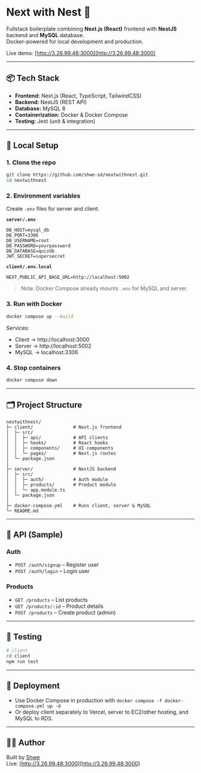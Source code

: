 # Next with Nest 🚀

Fullstack boilerplate combining **Next.js (React)** frontend with **NestJS** backend and **MySQL** database.  
Docker-powered for local development and production.

Live demo: [http://3.26.99.48:3000](http://3.26.99.48:3000)

---

## 📦 Tech Stack
- **Frontend:** Next.js (React, TypeScript, TailwindCSS)
- **Backend:** NestJS (REST API)
- **Database:** MySQL 8
- **Containerization:** Docker & Docker Compose
- **Testing:** Jest (unit & integration)

---

## 🔧 Local Setup

### 1. Clone the repo
```bash
git clone https://github.com/shwe-sd/nextwithnest.git
cd nextwithnest
```

### 2. Environment variables
Create `.env` files for server and client.

**`server/.env`**
```env
DB_HOST=mysql_db
DB_PORT=3306
DB_USERNAME=root
DB_PASSWORD=yourpassword
DB_DATABASE=quizdb
JWT_SECRET=supersecret
```

**`client/.env.local`**
```env
NEXT_PUBLIC_API_BASE_URL=http://localhost:5002
```

> Note: Docker Compose already mounts `.env` for MySQL and server.

### 3. Run with Docker
```bash
docker compose up --build
```

Services:
- Client → http://localhost:3000  
- Server → http://localhost:5002  
- MySQL → localhost:3306  

### 4. Stop containers
```bash
docker compose down
```

---

## 🗂 Project Structure
```
nextwithnest/
├─ client/               # Next.js frontend
│  ├─ src/
│  │  ├─ api/            # API clients
│  │  ├─ hooks/          # React hooks
│  │  ├─ components/     # UI components
│  │  └─ pages/          # Next.js routes
│  └─ package.json
│
├─ server/               # NestJS backend
│  ├─ src/
│  │  ├─ auth/           # Auth module
│  │  ├─ products/       # Product module
│  │  └─ app.module.ts
│  └─ package.json
│
├─ docker-compose.yml    # Runs client, server & MySQL
└─ README.md
```

---

## 📖 API (Sample)

### Auth
- `POST /auth/signup` – Register user  
- `POST /auth/login` – Login user  

### Products
- `GET /products` – List products  
- `GET /products/:id` – Product details  
- `POST /products` – Create product (admin)  

---

## 🧪 Testing
```bash
# client
cd client
npm run test
```

---

## 🚀 Deployment
- Use Docker Compose in production with `docker compose -f docker-compose.yml up -d`
- Or deploy client separately to Vercel, server to EC2/other hosting, and MySQL to RDS.

---

## 👨‍💻 Author
Built by [Shwe](https://github.com/shwe-sd)  
Live: [http://3.26.99.48:3000](http://3.26.99.48:3000)
